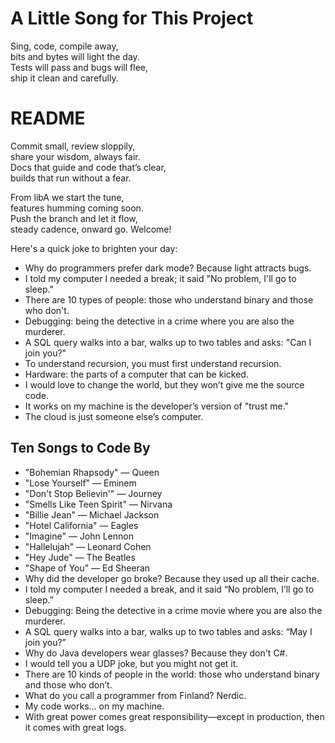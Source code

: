 # A Little Song for This Project

Sing, code, compile away,  
bits and bytes will light the day.  
Tests will pass and bugs will flee,  
ship it clean and carefully.
# README

Commit small, review sloppily,  
share your wisdom, always fair.  
Docs that guide and code that’s clear,  
builds that run without a fear.

From libA we start the tune,  
features humming coming soon.  
Push the branch and let it flow,  
steady cadence, onward go.
Welcome!

Here's a quick joke to brighten your day:
- Why do programmers prefer dark mode? Because light attracts bugs.
- I told my computer I needed a break; it said "No problem, I'll go to sleep."
- There are 10 types of people: those who understand binary and those who don't.
- Debugging: being the detective in a crime where you are also the murderer.
- A SQL query walks into a bar, walks up to two tables and asks: "Can I join you?"
- To understand recursion, you must first understand recursion.
- Hardware: the parts of a computer that can be kicked.
- I would love to change the world, but they won’t give me the source code.
- It works on my machine is the developer’s version of "trust me."
- The cloud is just someone else’s computer.

## Ten Songs to Code By
- "Bohemian Rhapsody" — Queen
- "Lose Yourself" — Eminem
- "Don't Stop Believin'" — Journey
- "Smells Like Teen Spirit" — Nirvana
- "Billie Jean" — Michael Jackson
- "Hotel California" — Eagles
- "Imagine" — John Lennon
- "Hallelujah" — Leonard Cohen
- "Hey Jude" — The Beatles
- "Shape of You" — Ed Sheeran
- Why did the developer go broke? Because they used up all their cache.
- I told my computer I needed a break, and it said “No problem, I’ll go to sleep.”
- Debugging: Being the detective in a crime movie where you are also the murderer.
- A SQL query walks into a bar, walks up to two tables and asks: “May I join you?”
- Why do Java developers wear glasses? Because they don't C#.
- I would tell you a UDP joke, but you might not get it.
- There are 10 kinds of people in the world: those who understand binary and those who don’t.
- What do you call a programmer from Finland? Nerdic.
- My code works... on my machine.
- With great power comes great responsibility—except in production, then it comes with great logs.